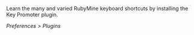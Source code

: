 Learn the many and varied RubyMine keyboard shortcuts by installing the Key Promoter plugin.

_Preferences > Plugins_
